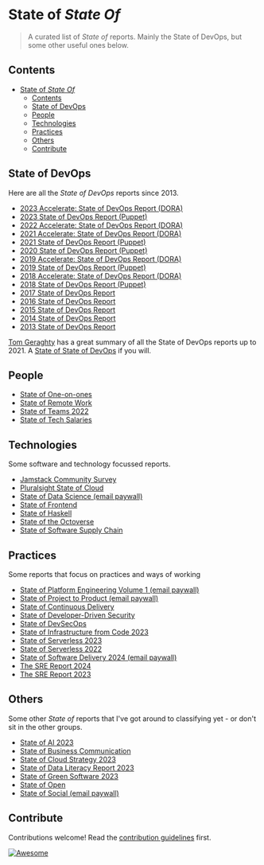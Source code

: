 # State of *State Of*

> A curated list of *State of* reports. Mainly the State of DevOps, but some other useful ones below.


## Contents

- [State of *State Of*](#state-of-state-of)
  - [Contents](#contents)
  - [State of DevOps](#state-of-devops)
  - [People](#people)
  - [Technologies](#technologies)
  - [Practices](#practices)
  - [Others](#others)
  - [Contribute](#contribute)


## State of DevOps

Here are all the *State of DevOps* reports since 2013.

- [2023 Accelerate: State of DevOps Report (DORA)](https://dora.dev/research/2023/dora-report/)
- [2023 State of DevOps Report (Puppet)](https://www.puppet.com/system/files/report-puppet-sodor-2023-platform-engineering.pdf)
- [2022 Accelerate: State of DevOps Report (DORA)](https://dora.dev/research/2022/dora-report/)
- [2021 Accelerate: State of DevOps Report (DORA)](https://services.google.com/fh/files/misc/state-of-devops-2021.pdf)
- [2021 State of DevOps Report (Puppet)](https://www.puppet.com/resources/history-of-devops-reports#2021)
- [2020 State of DevOps Report (Puppet)](https://www.puppet.com/system/files/2020-State-of-DevOps-Report.pdf)
- [2019 Accelerate: State of DevOps Report (DORA)](https://services.google.com/fh/files/misc/state-of-devops-2019.pdf)
- [2019 State of DevOps Report (Puppet)](https://puppet.com/resources/report/2019-state-of-devops-report)
- [2018 Accelerate: State of DevOps Report (DORA)](https://services.google.com/fh/files/misc/state-of-devops-2018.pdf)
- [2018 State of DevOps Report (Puppet)](https://puppet.com/resources/report/2018-state-devops-report)
- [2017 State of DevOps Report](https://puppet.com/resources/report/2017-state-devops-report)
- [2016 State of DevOps Report](https://puppet.com/resources/report/2016-state-devops-report)
- [2015 State of DevOps Report](https://puppet.com/resources/report/2015-state-devops-report)
- [2014 State of DevOps Report](https://puppet.com/resources/report/2014-state-devops-report)
- [2013 State of DevOps Report](https://puppet.com/resources/report/2013-state-devops-report)

[Tom Geraghty](https://www.linkedin.com/in/geraghtytom/) has a great summary of all the State of DevOps reports up to 2021. A [State of State of DevOps](https://tomgeraghty.co.uk/index.php/all-the-state-of-devops-reports-since-2013/) if you will.

## People

- [State of One-on-ones](https://hypercontext.com/state-of-one-on-ones-report)
- [State of Remote Work](https://owllabs.com/state-of-remote-work/2021)
- [State of Teams 2022](https://www.atlassian.com/blog/state-of-teams-2022)
- [State of Tech Salaries](https://hired.com/state-of-tech-salaries/2022/)

## Technologies

Some software and technology focussed reports.

- [Jamstack Community Survey](https://jamstack.org/survey/2022/)
- [Pluralsight State of Cloud](https://www.pluralsight.com/resource-center/state-of-cloud)
- [State of Data Science (email paywall)](https://anaconda.cloud/2021-state-of-data-science-report)
- [State of Frontend](https://tsh.io/state-of-frontend/)
- [State of Haskell](https://taylor.fausak.me/2021/11/16/haskell-survey-results/)
- [State of the Octoverse](https://octoverse.github.com/)
- [State of Software Supply Chain](https://www.sonatype.com/state-of-the-software-supply-chain/introduction)

## Practices

Some reports that focus on practices and ways of working

- [State of Platform Engineering Volume 1 (email paywall)](https://humanitec.com/whitepapers/state-of-platform-engineering-report-volume-1)
- [State of Project to Product (email paywall)](https://info.planview.com/project-to-product-state-of-the-industry-_report_vsm_en_reg.html)
- [State of Continuous Delivery](https://cd.foundation/state-cd-report/)
- [State of Developer-Driven Security](https://www.securecodewarrior.com/cp/the-state-of-developer-security-skills-2022)
- [State of DevSecOps](https://www.contrastsecurity.com/hubfs/DocumentsPDF/The-State-of-DevSecOps_Report_Final.pdf)
- [State of Infrastructure from Code 2023](https://klo.dev/state-of-infrastructure-from-code-2023/)
- [State of Serverless 2023](https://www.datadoghq.com/state-of-serverless/)
- [State of Serverless 2022](https://www.datadoghq.com/state-of-serverless-2022/)
- [State of Software Delivery 2024 (email paywall)](https://circleci.com/resources/2024-state-of-software-delivery/)
- [The SRE Report 2024](https://www.catchpoint.com/asset/2024-sre-report)
- [The SRE Report 2023](https://www.catchpoint.com/asset/2023-sre-report)

## Others

Some other *State of* reports that I've got around to classifying yet - or don't sit in the other groups.

- [State of AI 2023](https://retool.com/reports/state-of-ai-2023)
- [State of Business Communication](https://www.grammarly.com/business/Grammarly_The_State_Of_Business_Communication.pdf)
- [State of Cloud Strategy 2023](https://www.hashicorp.com/state-of-the-cloud)
- [State of Data Literacy Report 2023](https://www.datacamp.com/report/data-literacy-report-2023)
- [State of Green Software 2023](https://stateof.greensoftware.foundation/en/)
- [State of Open](https://openuk.uk/stateofopen/)
- [State of Social (email paywall)](https://brandwatch.com/reports/state-of-social/)


## Contribute

Contributions welcome! Read the [contribution guidelines](contributing.md) first.

[![Awesome](https://awesome.re/badge.svg)](https://awesome.re)

